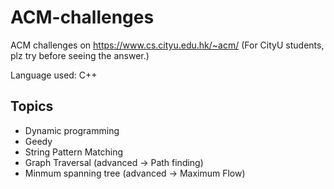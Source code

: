 # ACM-challenges
ACM challenges on https://www.cs.cityu.edu.hk/~acm/
(For CityU students, plz try before seeing the answer.)

Language used: C++

## Topics

- Dynamic programming 
- Geedy
- String Pattern Matching
- Graph Traversal (advanced -> Path finding)
- Minmum spanning tree (advanced -> Maximum Flow)
